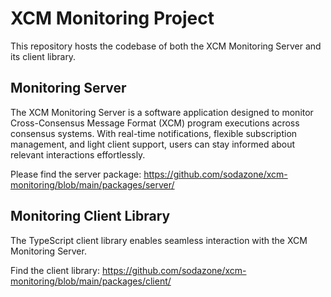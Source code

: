 # XCM Monitoring Project

This repository hosts the codebase of both the XCM Monitoring Server and its client library.

## Monitoring Server

The XCM Monitoring Server is a software application designed to monitor Cross-Consensus Message Format (XCM) program executions across consensus systems. With real-time notifications, flexible subscription management, and light client support, users can stay informed about relevant interactions effortlessly.

Please find the server package: https://github.com/sodazone/xcm-monitoring/blob/main/packages/server/

## Monitoring Client Library

The TypeScript client library enables seamless interaction with the XCM Monitoring Server.

Find the client library: https://github.com/sodazone/xcm-monitoring/blob/main/packages/client/


